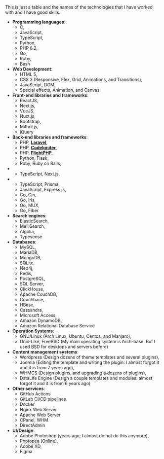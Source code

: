 This is just a table and the names of the technologies that I have worked with and I have good skills.

*   **Programming languages**:
    *   C,
    *   JavaScript,
    *   TypeScript,
    *   Python,
    *   PHP 8.2,
    *   Go,
    *   Ruby,
    *   Bash
*   **Web Development**:
    *   HTML 5,
    *   CSS 3 (Responsive, Flex, Grid, Animations, and Transitions),
    *   JavaScript, DOM,
    *   Special effects, Animation, and Canvas
*   **Front-end libraries and frameworks**:
    *   ReactJS,
    *   Next.js,
    *   VueJS,
    *   Nuxt.js,
    *   Bootstrap,
    *   Mithril.js,
    *   jQuery
*   **Back-end libraries and frameworks**:
    *   PHP, **[Laravel](https://laravel.com/)**,
    *   PHP, **[CodeIgniter](https://www.codeigniter.com/)**,
    *   PHP, **[FlightPHP](https://flightphp.com/)**,
    *   Python, Flask,
    *   Ruby, Ruby on Rails,
*   *   TypeScript, Next.js,
*   *   TypeScript, Prisma,
    *   JavaScript, Express.js,
    *   Go, Gin,
    *   Go, Iris,
    *   Go, MUX,
    *   Go, Fiber
*   **Search engines**:
    *   ElasticSearch,
    *   MeiliSearch,
    *   Algolia,
    *   Typesense
*   **Databases**:
    *   MySQL,
    *   MariaDB,
    *   MongoDB,
    *   SQLite,
    *   Neo4j,
    *   Redis,
    *   PostgreSQL,
    *   SQL Server,
    *   ClickHouse,
    *   Apache CouchDB,
    *   Couchbase,
    *   HBase,
    *   Cassandra,
    *   Microsoft Access,
    *   Amazon DynamoDB,
    *   Amazon Relational Database Service
*   **Operation Systems**:
    *   GNU/Linux (Arch Linux, Ubuntu, Centos, and Manjaro),
    *   Unix-Like, FreeBSD (My main operating system is Arch-base. But I used BSD for desktops and servers before)
*   **Content management systems**:
    *   Wordpress (Design dozens of theme templates and several plugins),
    *   Joomla (Editing the template and writing the plugin: I almost forgot it and it is from 7 years ago),
    *   WHMCS (Design plugins, and upgrading a dozens of plugins),
    *   DataLife Engine (Design a couple templates and modules: almost forgot it and it is from 6 years ago)
*   **Other services**:
    *   GitHub Actions
    *   GitLab CI/CD pipelines
    *   Docker
    *   Nginx Web Server
    *   Apache Web Server
    *   CPanel, WHM
    *   DirectAdmin
*   **UI/Design**:
    *   Adobe Photoshop (years ago; I almost do not do this anymore),
    *   [Photopea](https://www.photopea.com/) (Online),
    *   Adobe XD,
    *   Figma
